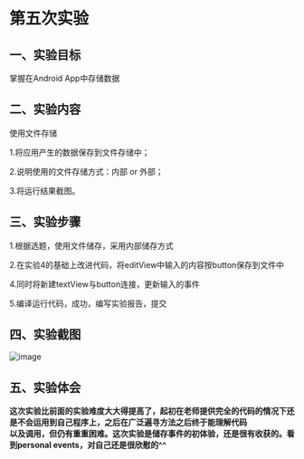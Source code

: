 # 第五次实验

## 一、实验目标

掌握在Android App中存储数据

## 二、实验内容

使用文件存储

1.将应用产生的数据保存到文件存储中；

2.说明使用的文件存储方式：内部 or 外部；

3.将运行结果截图。

## 三、实验步骤

1.根据选题，使用文件储存，采用内部储存方式

2.在实验4的基础上改进代码，将editView中输入的内容按button保存到文件中

4.同时将新建textView与button连接，更新输入的事件

5.编译运行代码，成功，编写实验报告，提交
  
## 四、实验截图

![image](https://github.com/h-higgins/android-labs-2018/blob/master/com1614080901119/xiaoguo_5.gif)

## 五、实验体会  
**这次实验比前面的实验难度大大得提高了，起初在老师提供完全的代码的情况下还是不会运用到自己程序上，之后在广泛遍寻方法之后终于能理解代码  
以及调用，但仍有重重困难。这次实验是储存事件的初体验，还是很有收获的。看到personal events，对自己还是很欣慰的^^**
